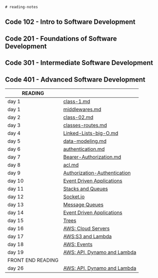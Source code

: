     # reading-notes

## Code 102 - Intro to Software Development

## Code 201 - Foundations of Software Development
## Code 301 - Intermediate Software Development
## Code 401 - Advanced Software Development


|READING||
|----|------|
|day 1|[class-1.md](class-01.md)|
|day 1|[middlewares.md](middlewares.md)|
|day 2|[class-02.md](class-02.md)|
|day 3|[classes-routes.md](classes-routes.md)|
|day 4|[Linked-Lists-big-O.md](Linked-Lists-big-O.md)|
|day 5|[data-modeling.md](data-modeling.md)|
|day 6|[ authentication.md]( authentication.md)|
|day 7|[Bearer-Authorization.md](Bearer-Authorization.md)|
|day 8|[acl.md](acl.md)|
|day 9|[Authorization-Authentication](Authorization-Authentication)|
|day 10|[Event Driven Applications](./EDA.md)|
|day 11|[Stacks and Queues](/Stacks-and-Queues.md)|
|day 12|[Socket.io](/Socket.io.md)|
|day 13|[Message Queues](/Message-Queues.md)|
|day 14|[Event Driven Applications](/%20EDArcheticture.md)|
|day 15|[Trees](/Trees.md)|
|day 16|[AWS: Cloud Servers](/AWS-Cloud-Servers.md)|
|day 17|[AWS:S3 and Lambda](/S3-and-Lambda.md)|
|day 18|[AWS: Events](/AWS:Events.md)|
|day 19|[AWS: API, Dynamo and Lambda](/AWS:API.md)|
|FRONT END READING|
|day 26|[AWS: API, Dynamo and Lambda](/AWS:API.md)|

